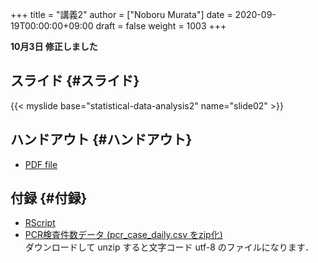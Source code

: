 +++
title = "講義2"
author = ["Noboru Murata"]
date = 2020-09-19T00:00:00+09:00
draft = false
weight = 1003
+++

**10月3日 修正しました**


## スライド {#スライド}

{{< myslide base="statistical-data-analysis2" name="slide02" >}}


## ハンドアウト {#ハンドアウト}

-   [PDF file](https://noboru-murata.github.io/statistical-data-analysis2/pdfs/slide02.pdf)


## 付録 {#付録}

-   [RScript](https://noboru-murata.github.io/statistical-data-analysis2/code/slide02.R)
-   [PCR検査件数データ (pcr\_case\_daily.csv をzip化)](https://noboru-murata.github.io/statistical-data-analysis2/data/pcr%5Fcase%5Fdaily.zip) <br />
    ダウンロードして unzip すると文字コード utf-8 のファイルになります．